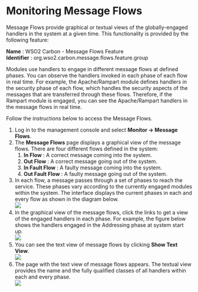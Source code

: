 # Monitoring Message Flows

Message Flows provide graphical or textual views of the globally-engaged
handlers in the system at a given time. This functionality is provided
by the following feature:

**Name** : WSO2 Carbon - Message Flows Feature  
**Identifier** : org.wso2.carbon.message.flows.feature.group

Modules use handlers to engage in different message flows at defined
phases. You can observe the handlers invoked in each phase of each flow
in real time. For example, the Apache/Rampart module defines handlers in
the security phase of each flow, which handles the security aspects of
the messages that are transferred through these flows. Therefore, if the
Rampart module is engaged, you can see the Apache/Rampart handlers in
the message flows in real time.

Follow the instructions below to access the Message Flows.

1.  Log in to the management console and select **Monitor -\> Message
    Flows**.
2.  The **Message Flows** page displays a graphical view of the message
    flows. There are four different flows defined in the system:
    1.  **In Flow** : A correct message coming into the system.
    2.  **Out Flow** : A correct message going out of the system.
    3.  **In Fault Flow** : A faulty message coming into the system.
    4.  **Out Fault Flow** : A faulty message going out of the system.
3.  In each flow, a message passes through a set of phases to reach the
    service. These phases vary according to the currently engaged
    modules within the system. The interface displays the current phases
    in each and every flow as shown in the diagram below.  
    ![](../assets/img/53125407/53287294.png)
4.  In the graphical view of the message flows, click the links to get a
    view of the engaged handlers in each phase. For example, the figure
    below shows the handlers engaged in the Addressing phase at system
    start up.  
    ![](../assets/img/53125407/53287299.png)
5.  You can see the text view of message flows by clicking **Show Text
    View**.  
    ![](../assets/img/53125407/53287296.png)
6.  The page with the text view of message flows appears. The textual
    view provides the name and the fully qualified classes of all
    handlers within each and every phase.  
    ![](../assets/img/53125407/53287297.png)
